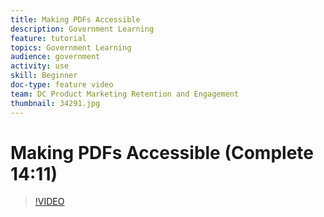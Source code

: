 ```yaml
---
title: Making PDFs Accessible
description: Government Learning
feature: tutorial
topics: Government Learning
audience: government
activity: use
skill: Beginner
doc-type: feature video
team: DC Product Marketing Retention and Engagement
thumbnail: 34291.jpg
---
```


# Making PDFs Accessible (Complete 14:11)

>[!VIDEO](https://video.tv.adobe.com/v/34291)
